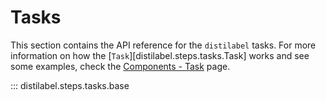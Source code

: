 # Tasks

This section contains the API reference for the `distilabel` tasks. For more information on how the [`Task`][distilabel.steps.tasks.Task] works and see some examples, check the [Components - Task](../../sections/components/tasks/index.md) page.

::: distilabel.steps.tasks.base
